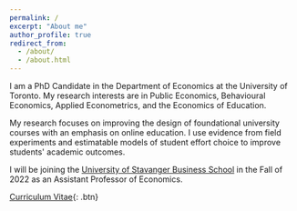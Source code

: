 ```yaml
---
permalink: /
excerpt: "About me"
author_profile: true
redirect_from: 
  - /about/
  - /about.html
---
```


I am a PhD Candidate in the Department of Economics at the University of Toronto. My research interests are in Public Economics, Behavioural Economics, Applied Econometrics, and the Economics of Education.

My research focuses on improving the design of foundational university courses with an emphasis on online education. I use evidence from field experiments and estimatable models of student effort choice to improve students' academic outcomes. 

I will be joining the [University of Stavanger Business School](https://www.uis.no/en/university-of-stavanger-business-school) in the Fall of 2022 as an Assistant Professor of Economics. 

[Curriculum Vitae](https://shaikhhammad.com/files/HammadShaikhCV.pdf){: .btn}
